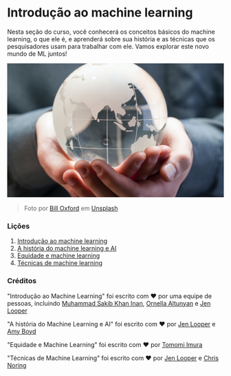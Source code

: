 # Introdução ao machine learning

Nesta seção do curso, você conhecerá os conceitos básicos do machine learning, o que ele é, e aprenderá sobre sua história e as técnicas que os pesquisadores usam para trabalhar com ele. Vamos explorar este novo mundo de ML juntos!

![globe](../images/globe.jpg)
> Foto por <a href="https://unsplash.com/@bill_oxford?utm_source=unsplash&utm_medium=referral&utm_content=creditCopyText">Bill Oxford</a> em <a href="https://unsplash.com/s/photos/globe?utm_source=unsplash&utm_medium=referral&utm_content=creditCopyText">Unsplash</a>
  
### Lições

1. [Introdução ao machine learning](../1-intro-to-ML/translations/README.pt-br.md)
2. [A história do machine learning e AI](../2-history-of-ML/translations/README.pt-br.md)
3. [Equidade e machine learning](../3-fairness/translations/README.pt-br.md)
4. [Técnicas de machine learning](../4-techniques-of-ML/translations/README.pt-br.md)

### Créditos

"Introdução ao Machine Learning" foi escrito com ♥️ por uma equipe de pessoas, incluindo [Muhammad Sakib Khan Inan](https://twitter.com/Sakibinan), [Ornella Altunyan](https://twitter.com/ornelladotcom) e [Jen Looper](https://twitter.com/jenlooper)

"A história do Machine Learning e AI" foi escrito com ♥️ por [Jen Looper](https://twitter.com/jenlooper) e [Amy Boyd](https://twitter.com/AmyKateNicho)

"Equidade e Machine Learning" foi escrito com ♥️ por [Tomomi Imura](https://twitter.com/girliemac)

"Técnicas de Machine Learning" foi escrito com ♥️ por [Jen Looper](https://twitter.com/jenlooper) e [Chris Noring](https://twitter.com/softchris)